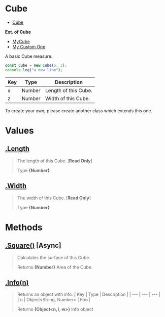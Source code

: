 
# Cube

* [Cube](https://github.com/QSmally/Docgen/blob/master/Test/Documentations/Cube.md)

**Ext. of Cube**
* [MyCube](https://github.com/QSmally/Docgen/blob/master/Test/Documentations/MyCube.md)
* [My Custom One](https://github.com/QSmally/Docgen/blob/master/Test/Documentations/CustomCube.md)

A basic Cube measure.
```js
const Cube = new Cube(5, 3);
console.log("a new line");
```

| Key | Type | Description |
| --- | --- | --- |
| x | Number | Length of this Cube. |
| z | Number | Width of this Cube. |

To create your own, please create another class which extends this one.



# Values
## [.Length](https://github.com/QSmally/Docgen/blob/master/Test/lib/Cube.js#L15)
> The length of this Cube. [**Read Only**]
>
> Type **{Number}**

## [.Width](https://github.com/QSmally/Docgen/blob/master/Test/lib/Cube.js#L23)
> The width of this Cube. [**Read Only**]
>
> Type **{Number}**

# Methods
## [.Square()](https://github.com/QSmally/Docgen/blob/master/Test/lib/Cube.js#L33) [**Async**]
> Calculates the surface of this Cube.
>
> Returns **{Number}** Area of the Cube.

## [.Info(n)](https://github.com/QSmally/Docgen/blob/master/Test/lib/Cube.js#L42)
> Returns an object with info.
> | Key | Type | Description |
> | --- | --- | --- |
> | n | Object<String, Number> | Foo |
>
> Returns **{Object<n, l, w>}** Info object
